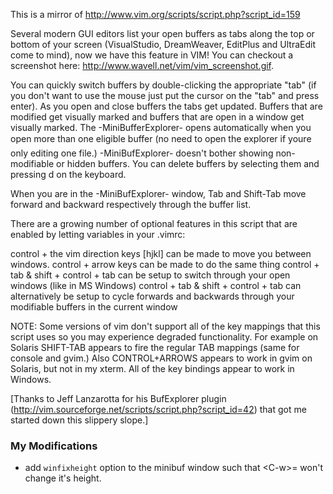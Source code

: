 This is a mirror of http://www.vim.org/scripts/script.php?script_id=159

Several modern GUI editors list your open buffers as tabs along the top or bottom of your screen (VisualStudio, DreamWeaver, EditPlus and UltraEdit come to mind), now we have this feature in VIM! You can checkout a screenshot here: http://www.wavell.net/vim/vim_screenshot.gif.

You can quickly switch buffers by double-clicking the appropriate "tab" (if you don't want to use the mouse just put the cursor on the "tab" and press enter). As you open and close buffers the tabs get updated. Buffers that are modified get visually marked and buffers that are open in a window get visually marked. The -MiniBufferExplorer- opens automatically when you open more than one eligible buffer (no need to open the explorer if youre only editing one file.) -MiniBufExplorer- doesn't bother showing non-modifiable or hidden buffers. You can delete buffers by selecting them and pressing d on the keyboard. 

When you are in the -MiniBufExplorer- window, Tab and Shift-Tab move forward and backward respectively through the buffer list. 

There are a growing number of optional features in this script that are enabled by letting variables in your .vimrc:

  control + the vim direction keys [hjkl] can be made to move you between windows. 
  control + arrow keys can be made to do the same thing
  control + tab & shift + control + tab can be setup to switch through your open windows (like in MS Windows)
  control + tab & shift + control + tab can alternatively be setup to cycle forwards and backwards through your modifiable buffers in the current window

NOTE: Some versions of vim don't support all of the key mappings that this script uses so you may experience degraded functionality. For example on Solaris SHIFT-TAB appears to fire the regular TAB mappings (same for console and gvim.) Also CONTROL+ARROWS appears to work in gvim on Solaris, but not in my xterm. All of the key bindings appear to work in Windows.

[Thanks to Jeff Lanzarotta for his BufExplorer plugin (http://vim.sourceforge.net/scripts/script.php?script_id=42) that got me started down this slippery slope.]

### My Modifications

* add `winfixheight` option to the minibuf window such that \<C-w\>= won't change it's height.
